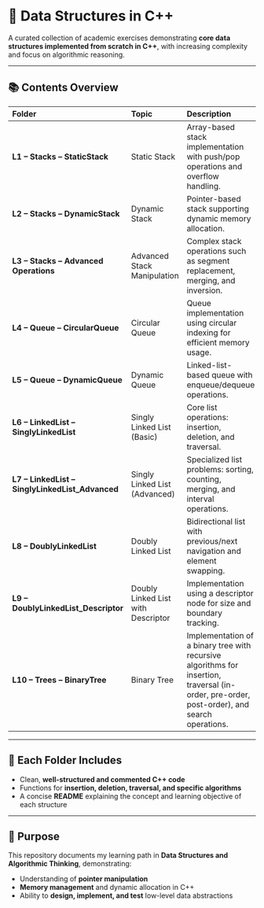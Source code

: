 # 🧠 Data Structures in C++

A curated collection of academic exercises demonstrating **core data structures implemented from scratch in C++**, with increasing complexity and focus on algorithmic reasoning.

---

## 📚 Contents Overview

| Folder | Topic | Description |
|:--|:--|:--|
| **L1 – Stacks – StaticStack** | Static Stack | Array-based stack implementation with push/pop operations and overflow handling. |
| **L2 – Stacks – DynamicStack** | Dynamic Stack | Pointer-based stack supporting dynamic memory allocation. |
| **L3 – Stacks – Advanced Operations** | Advanced Stack Manipulation | Complex stack operations such as segment replacement, merging, and inversion. |
| **L4 – Queue – CircularQueue** | Circular Queue | Queue implementation using circular indexing for efficient memory usage. |
| **L5 – Queue – DynamicQueue** | Dynamic Queue | Linked-list-based queue with enqueue/dequeue operations. |
| **L6 – LinkedList – SinglyLinkedList** | Singly Linked List (Basic) | Core list operations: insertion, deletion, and traversal. |
| **L7 – LinkedList – SinglyLinkedList_Advanced** | Singly Linked List (Advanced) | Specialized list problems: sorting, counting, merging, and interval operations. |
| **L8 – DoublyLinkedList** | Doubly Linked List | Bidirectional list with previous/next navigation and element swapping. |
| **L9 – DoublyLinkedList_Descriptor** | Doubly Linked List with Descriptor | Implementation using a descriptor node for size and boundary tracking. |
| **L10 – Trees – BinaryTree** | Binary Tree | Implementation of a binary tree with recursive algorithms for insertion, traversal (in-order, pre-order, post-order), and search operations. |


---

## 🧩 Each Folder Includes
- Clean, **well-structured and commented C++ code**
- Functions for **insertion, deletion, traversal, and specific algorithms**
- A concise **README** explaining the concept and learning objective of each structure

---

## 🚀 Purpose
This repository documents my learning path in **Data Structures and Algorithmic Thinking**, demonstrating:
- Understanding of **pointer manipulation**
- **Memory management** and dynamic allocation in C++
- Ability to **design, implement, and test** low-level data abstractions

